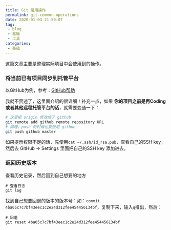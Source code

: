 ```yaml
---
title: Git 常用操作
permalink: git-common-operations
date: 2020-01-03 21:59:07
tag: 
 - blog
 - 基础
 - 工具
categories:
 - 基础
---
```


 这篇文章主要是整理实际项目中会使用到的操作。

<!-- more -->

### 将当前已有项目同步到托管平台

以GitHub为例，参考：[GitHub帮助](https://help.github.com/cn/github/importing-your-projects-to-github/adding-an-existing-project-to-github-using-the-command-line)

我就不赘述了，这里面介绍的很详细！补充一点，如果 **你的项目之前是再Coding或者其他远程托管平台的话**，就需要变通一下：

```sh
# 这里把 origin 修改成了 github
git remote add github remote repository URL
# 同理，push 的时候也要使用 github
git push github master
```

如果提示权限不足的话，先使用`cat ~/.ssh/id_rsa.pub`，查看自己的SSH key，然后去 GitHub -> Settings 里面把自己的SSH key 添加进去。

### 返回历史版本

查看历史记录，然后回到自己想要的地方

```shell
# 查看日志
git log
```

找到自己想要回退的版本的版本号：如：`commit 4ba05c7c7bf43eec1c2e24d312fee454456134bf`，复制下来，输入`q`推出，然后：

```shell
# 回退
git reset 4ba05c7c7bf43eec1c2e24d312fee454456134bf
```

